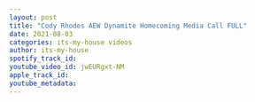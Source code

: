 ```yaml
---
layout: post
title: "Cody Rhodes AEW Dynamite Homecoming Media Call FULL"
date: 2021-08-03
categories: its-my-house videos
author: its-my-house
spotify_track_id: 
youtube_video_id: jwEURgxt-NM
apple_track_id: 
youtube_metadata: 
---
```

